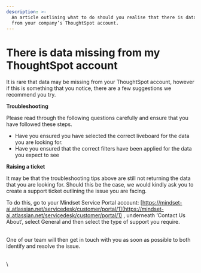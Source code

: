 ```yaml
---
description: >-
  An article outlining what to do should you realise that there is data missing
  from your company’s ThoughtSpot account.
---
```


# There is data missing from my ThoughtSpot account

It is rare that data may be missing from your ThoughtSpot account, however if this is something that you notice, there are a few suggestions we recommend you try.



**Troubleshooting**&#x20;

Please read through the following questions carefully and ensure that you have followed these steps.&#x20;

* Have you ensured you have selected the correct liveboard for the data you are looking for.&#x20;
* Have you ensured that the correct filters have been applied for the data you expect to see



**Raising a ticket**

It may be that the troubleshooting tips above are still not returning the data that you are looking for. Should this be the case, we would kindly ask you to create a support ticket outlining the issue you are facing.&#x20;

To do this, go to your Mindset Service Portal account: [https://mindset-ai.atlassian.net/servicedesk/customer/portal/1](https://mindset-ai.atlassian.net/servicedesk/customer/portal/1) , underneath ‘Contact Us About’, select General and then select the type of support you require.&#x20;

\
One of our team will then get in touch with you as soon as possible to both identify and resolve the issue.&#x20;

\
\
